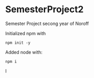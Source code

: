 # SemesterProject2



Semester Project secong year of Noroff

Initialized npm with
```
npm init -y
```
Added node with:
```
npm i
````

I